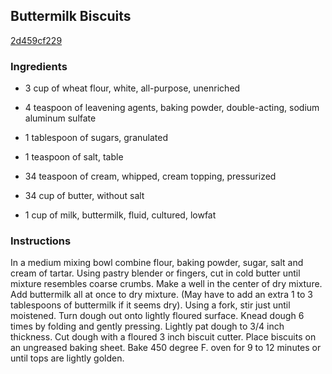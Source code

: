 ## Buttermilk Biscuits

[2d459cf229](http://www.food.com/recipe/buttermilk-biscuits-269472)

### Ingredients

 - 3 cup of wheat flour, white, all-purpose, unenriched

 - 4 teaspoon of leavening agents, baking powder, double-acting, sodium aluminum sulfate

 - 1 tablespoon of sugars, granulated

 - 1 teaspoon of salt, table

 - 34 teaspoon of cream, whipped, cream topping, pressurized

 - 34 cup of butter, without salt

 - 1 cup of milk, buttermilk, fluid, cultured, lowfat

### Instructions

In a medium mixing bowl combine flour, baking powder, sugar, salt and cream of tartar. Using pastry blender or fingers, cut in cold butter until mixture resembles coarse crumbs. Make a well in the center of dry mixture. Add buttermilk all at once to dry mixture. (May have to add an extra 1 to 3 tablespoons of buttermilk if it seems dry). Using a fork, stir just until moistened. Turn dough out onto lightly floured surface. Knead dough 6 times by folding and gently pressing. Lightly pat dough to 3/4 inch thickness. Cut dough with a floured 3 inch biscuit cutter. Place biscuits on an ungreased baking sheet. Bake 450 degree F. oven for 9 to 12 minutes or until tops are lightly golden.